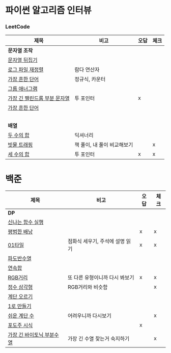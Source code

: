 # 파이썬 알고리즘 인터뷰

### LeetCode
| 제목        | 비고       |오답|체크|
|-----------|----------|---|---|
| **문자열 조작**||||
| [문자열 뒤집기](./문자열_조작/344-Reverse_String.py)   |          |   |   |
| [로그 파일 재정렬](./문자열_조작/937-Reorder_Data_in_Log_Files.py) | 람다 연산자   |   |   |
| [가장 흔한 단어](./문자열_조작/819-Most_Common_Word.py)  | 정규식, 카운터 |   |   |
| [그룹 애너그램](./문자열_조작/49-Group-Anagrams.py)  | |   |   |
| [가장 긴 팰린드롬 부분 문자열](./문자열_조작/5-Longest-Palindromic-Substring.py)  | 투 포인터 | x |   |
| [가장 흔한 단어](./문자열_조작/819-Most_Common_Word.py)  |  |   |   |
| <br> | | | |
| **배열** ||||
| [두 수의 합](./배열/1-Two-Sum.py)  | 딕셔너리 |   |   |
| [빗물 트래핑](./배열/42-Trapping-Rain-Water.py)  | 책 풀이, 내 풀이 비교해보기 |   | x |
| [세 수의 합](./배열/15-3Sum.py)  | 투 포인터 | x | x |


# 백준
| 제목                                           | 비고                 | 오답 | 체크 |
|----------------------------------------------|--------------------|----|---|
| **DP**                                       |                    |    |   |
| [신나는 함수 실행](./BOJ/9184-신나는함수실행.py)           |                    |    |   |
| [평범한 배낭](./BOJ/12865-평범한배낭.py)               |                    | x  | x |
| [01타일](./BOJ/1904-01타일.py)                   | 점화식 세우기, 주석에 설명 읽기 | x  | x |
| [파도반수열](./BOJ/9461-파도반수열.py)                 |                    |    |   |
| [연속합](./BOJ/1912-연속합.py)                     |                    |    |   |
| [RGB거리](./BOJ/1149-RGB거리.py)                 | 또 다른 유형이니까 다시 봐보기  | x  | x |
| [정수 삼각형](./BOJ/1932-정수삼각형.py)                | RGB거리와 비슷함         |    | x |
| [계단 오르기](./BOJ/2579-계단오르기.py)                |                    |    |   |
| [1로 만들기](./BOJ/1463-1로만들기.py)                |                    |    |   |
| [쉬운 계단 수](./BOJ/10844-쉬운계단수.py)              | 어려우니까 다시보기         |    | x |
| [포도주 시식](./BOJ/2156-포도주시식.py)                |                    | x  |   |
| [가장 긴 바이토닉 부분수열](./BOJ/11054-가장긴바이토닉부분수열.py) | 가장 긴 수열 찾는거 숙지하기   |    | x |